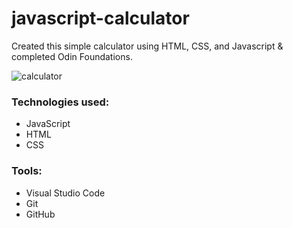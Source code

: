 # javascript-calculator
Created this simple calculator using HTML, CSS, and Javascript &amp; completed Odin Foundations.

![calculator](https://github.com/ruzainachougle18/javascript-calculator/assets/92647931/e4eee1c4-b3a9-4376-8af0-8d5d63cbec2e)

### Technologies used: 
* JavaScript
* HTML
* CSS

### Tools:
* Visual Studio Code
* Git
* GitHub
